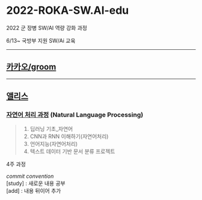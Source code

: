 # 2022-ROKA-SW.AI-edu
2022 군 장병 SW/AI 역량 강화 과정

6/13~ 국방부 지원 SW/Ai 교육

---
## [카카오/groom](https://army.goorm.io/)
    

---
## [앨리스](https://military22.elice.io/explore)

### [자연어 처리 과정](https://github.com/Turtle-Hwan/2022-ROKA-SW.AI-edu/blob/main/Alice_NLP) (Natural Language Processing)

> 1. 딥러닝 기초_자연어
> 2. CNN과 RNN 이해하기(자연어처리)
> 3. 언어지능(자연어처리)
> 4. 텍스트 데이터 기반 문서 분류 프로젝트  

4주 과정  

*commit convention*  
[study] : 새로운 내용 공부  
[add] : 내용 뒤이어 추가  
